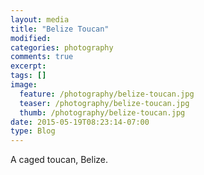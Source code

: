```yaml
---
layout: media
title: "Belize Toucan"
modified:
categories: photography
comments: true
excerpt:
tags: []
image:
  feature: /photography/belize-toucan.jpg
  teaser: /photography/belize-toucan.jpg
  thumb: /photography/belize-toucan.jpg
date: 2015-05-19T08:23:14-07:00
type: Blog
---
```


A caged toucan, Belize.